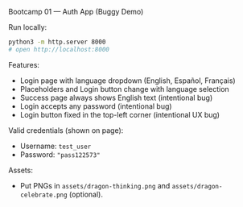 Bootcamp 01 — Auth App (Buggy Demo)

Run locally:

```bash
python3 -m http.server 8000
# open http://localhost:8000
```

Features:
- Login page with language dropdown (English, Español, Français)
- Placeholders and Login button change with language selection
- Success page always shows English text (intentional bug)
- Login accepts any password (intentional bug)
- Login button fixed in the top-left corner (intentional UX bug)

Valid credentials (shown on page):
- Username: `test_user`
- Password: `"pass122573"`

Assets:
- Put PNGs in `assets/dragon-thinking.png` and `assets/dragon-celebrate.png` (optional).

